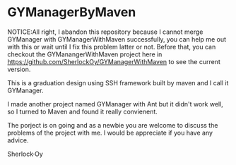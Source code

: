 GYManagerByMaven
================

NOTICE:All right, I abandon this repository because I cannot merge GYManager with GYManagerWithMaven successfully, you can help me out with this or wait until I fix this problem latter or not. Before that, you can checkout the GYManangerWithMaven project here in https://github.com/SherlockOy/GYManagerWithMaven to see the current version.

This is a graduation design using SSH framework built by maven and I call it GYManager. 

I made another project named GYManager with Ant but it didn't work well, so I turned to Maven and found it really convienent.

The porject is on going and as a newbie you are welcome to discuss the problems of the project with me. I would be appreciate if you have any advice.

Sherlock·Oy
